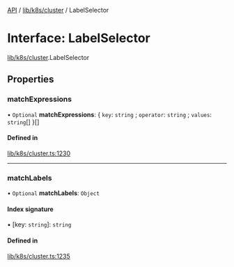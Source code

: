 [API](../API.md) / [lib/k8s/cluster](../modules/lib_k8s_cluster.md) / LabelSelector

# Interface: LabelSelector

[lib/k8s/cluster](../modules/lib_k8s_cluster.md).LabelSelector

## Properties

### matchExpressions

• `Optional` **matchExpressions**: { `key`: `string` ; `operator`: `string` ; `values`: `string`[]  }[]

#### Defined in

[lib/k8s/cluster.ts:1230](https://github.com/kubernetes-sigs/headlamp/blob/072d2509b/frontend/src/lib/k8s/cluster.ts#L1230)

___

### matchLabels

• `Optional` **matchLabels**: `Object`

#### Index signature

▪ [key: `string`]: `string`

#### Defined in

[lib/k8s/cluster.ts:1235](https://github.com/kubernetes-sigs/headlamp/blob/072d2509b/frontend/src/lib/k8s/cluster.ts#L1235)
